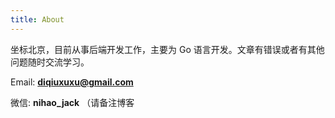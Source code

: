 ```yaml
---
title: About 
---
```


坐标北京，目前从事后端开发工作，主要为 Go 语言开发。文章有错误或者有其他问题随时交流学习。

Email: **diqiuxuxu@gmail.com**

微信: **nihao_jack** （请备注博客
